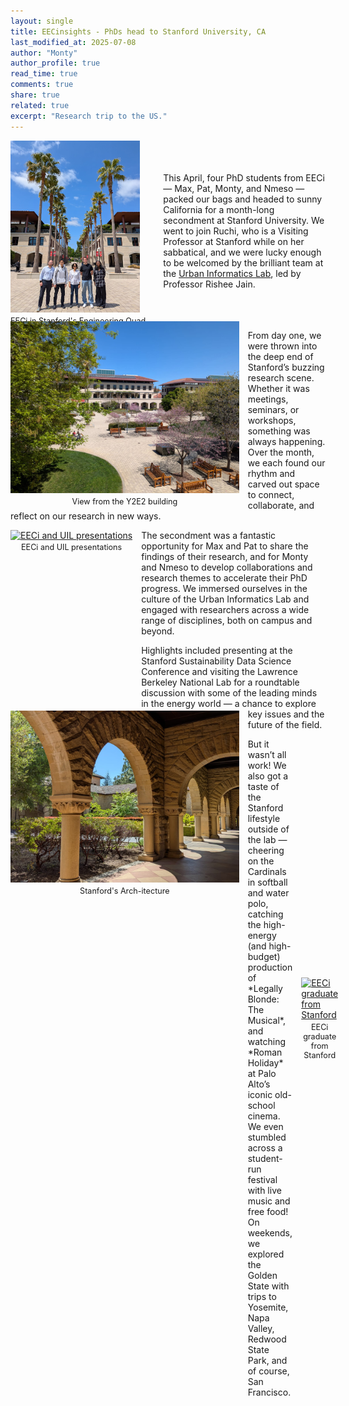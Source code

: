 ```yaml
---
layout: single
title: EECinsights - PhDs head to Stanford University, CA
last_modified_at: 2025-07-08
author: "Monty"
author_profile: true
read_time: true
comments: true
share: true
related: true
excerpt: "Research trip to the US."
---
```


<div style="display: flex; align-items: center; gap: 1em;">
  <div class="imageWrapper">
    <a href="/Images/EECinsights/EECI-YEE-group.png" target="_blank">
      <img src="/Images/EECinsights/EECI-YEE-group.png" alt="EECi in Stanford's Engineering Quad"/>
    </a>
    <div class="imageCaption">EECi in Stanford's Engineering Quad</div>
  </div>
  <div style="flex: 2;">
    This April, four PhD students from EECi — Max, Pat, Monty, and Nmeso — packed our bags and headed to sunny California for a month-long secondment at Stanford University. We went to join Ruchi, who is a Visiting Professor at Stanford while on her sabbatical, and we were lucky enough to be welcomed by the brilliant team at the <a href="https://www.uil.stanford.edu/">Urban Informatics Lab</a>, led by Professor Rishee Jain.
  </div>
</div>

<div class="imageWrapper">
  <a href="Images/EECinsights/EECI-YEE stanford.png" target="_blank">
    <img src="Images/EECinsights/EECI-YEE stanford.png" alt="View from the Y2E2 building"/>
  </a>
  <div class="imageCaption">View from the Y2E2 building</div>
</div>

From day one, we were thrown into the deep end of Stanford’s buzzing research scene. Whether it was meetings, seminars, or workshops, something was always happening. Over the month, we each found our rhythm and carved out space to connect, collaborate, and reflect on our research in new ways.

<div class="imageWrapper">
  <a href="Images/EECinsights/EECI-UIL.png" target="_blank">
    <img src="Images/EECinsights/EECI-UIL.png" alt="EECi and UIL presentations"/>
  </a>
  <div class="imageCaption">EECi and UIL presentations</div>
</div>

The secondment was a fantastic opportunity for Max and Pat to share the findings of their research, and for Monty and Nmeso to develop collaborations and research themes to accelerate their PhD progress. We immersed ourselves in the culture of the Urban Informatics Lab and engaged with researchers across a wide range of disciplines, both on campus and beyond.

<div class="imageWrapper">
  <a href="/Images/EECinsights/EECI-Stanford-Arch.png" target="_blank">
    <img src="/Images/EECinsights/EECI-Stanford-Arch.png" alt="Stanford's Arch-itecture"/>
  </a>
  <div class="imageCaption">Stanford's Arch-itecture</div>
</div>

Highlights included presenting at the Stanford Sustainability Data Science Conference and visiting the Lawrence Berkeley National Lab for a roundtable discussion with some of the leading minds in the energy world — a chance to explore key issues and the future of the field.

<div style="display: flex; align-items: center; gap: 1em;">
  <div style="flex: 2;">
    But it wasn’t all work! We also got a taste of the Stanford lifestyle outside of the lab — cheering on the Cardinals in softball and water polo, catching the high-energy (and high-budget) production of *Legally Blonde: The Musical*, and watching *Roman Holiday* at Palo Alto’s iconic old-school cinema. We even stumbled across a student-run festival with live music and free food! On weekends, we explored the Golden State with trips to Yosemite, Napa Valley, Redwood State Park, and of course, San Francisco.
  </div>
  <div class="imageWrapper">
    <a href="Images/EECinsights/EECI-stanford.png" target="_blank">
      <img src="Images/EECinsights/EECI-stanford.png" alt="EECi graduate from Stanford"/>
    </a>
    <div class="imageCaption">EECi graduate from Stanford</div>
  </div>
</div>


<style>
.imageWrapper {
  height: 275px;
  float: left;
  position: relative;
  margin-bottom: 1em;
  margin-right: 1em;
}

.imageWrapper img {
  height: 100%;
  transition: all 0.3s ease;
}

.imageWrapper:hover img {
  height: 300px;
}

.imageCaption {
  font-size: 0.9em;
  text-align: center;
  margin-top: 0.3em;
}
</style>

